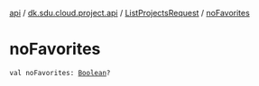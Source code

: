 [api](../../index.md) / [dk.sdu.cloud.project.api](../index.md) / [ListProjectsRequest](index.md) / [noFavorites](./no-favorites.md)

# noFavorites

`val noFavorites: `[`Boolean`](https://kotlinlang.org/api/latest/jvm/stdlib/kotlin/-boolean/index.html)`?`
